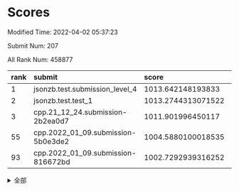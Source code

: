 # Scores

Modified Time: 2022-04-02 05:37:23

Submit Num: 207

All Rank Num: 458877

| rank |               submit               |       score        |       sigma        | pk_num |
| :--- | :--------------------------------- | :----------------- | :----------------- | :----- |
| 1    | jsonzb.test.submission_level_4     | 1013.642148193833  | 0.8390010461196808 | 8874   |
| 2    | jsonzb.test.test_1                 | 1013.2744313071522 | 0.8374240510154385 | 8866   |
| 3    | cpp.21_12_24.submission-2b2ea0d7   | 1011.901996450117  | 0.7814818654291938 | 8869   |
| 55   | cpp.2022_01_09.submission-5b0e3de2 | 1004.5880100018535 | 0.7196928264898302 | 8870   |
| 93   | cpp.2022_01_09.submission-816672bd | 1002.7292939316252 | 0.7172164119988511 | 8863   |


<details>
<summary>全部</summary>

| rank |                 submit                 |       score        |       sigma        | pk_num |
| :--- | :------------------------------------- | :----------------- | :----------------- | :----- |
| 1    | jsonzb.test.submission_level_4         | 1013.642148193833  | 0.8390010461196808 | 8874   |
| 2    | jsonzb.test.test_1                     | 1013.2744313071522 | 0.8374240510154385 | 8866   |
| 3    | cpp.21_12_24.submission-2b2ea0d7       | 1011.901996450117  | 0.7814818654291938 | 8869   |
| 4    | gobigger.level_3.submission_level_3_13 | 1011.7364851446674 | 0.7622641767675105 | 8862   |
| 5    | gobigger.level_3.submission_level_3_39 | 1011.4817946946188 | 0.778607147833032  | 8865   |
| 6    | gobigger.level_3.submission_level_3_16 | 1011.3929538238302 | 0.783489446243484  | 8866   |
| 7    | gobigger.level_3.submission_level_3_37 | 1011.3775560108375 | 0.792975855923988  | 8867   |
| 8    | gobigger.level_3.submission_level_3_9  | 1011.2189199347141 | 0.7873260317847554 | 8864   |
| 9    | gobigger.level_3.submission_level_3_26 | 1011.1341367695206 | 0.8041651789811559 | 8870   |
| 10   | gobigger.level_3.submission_level_3_19 | 1010.9271535827618 | 0.763124500753651  | 8865   |
| 11   | gobigger.level_3.submission_level_3_31 | 1010.9083738975158 | 0.7624989722873322 | 8873   |
| 12   | gobigger.level_3.submission_level_3_34 | 1010.8377091991676 | 0.7507633340431501 | 8868   |
| 13   | gobigger.level_3.submission_level_3_20 | 1010.8287107763729 | 0.7676176901583386 | 8864   |
| 14   | gobigger.level_3.submission_level_3_40 | 1010.7174245519209 | 0.7646011653906413 | 8869   |
| 15   | gobigger.level_3.submission_level_3_45 | 1010.67668506212   | 0.7483658051188712 | 8868   |
| 16   | gobigger.level_3.submission_level_3_36 | 1010.5840461184143 | 0.765375773591167  | 8865   |
| 17   | gobigger.level_3.submission_level_3_7  | 1010.500440161726  | 0.7718662512137732 | 8871   |
| 18   | gobigger.level_3.submission_level_3_10 | 1010.4689941878626 | 0.747738790377693  | 8868   |
| 19   | gobigger.level_3.submission_level_3_48 | 1010.4344940078666 | 0.7567103941633901 | 8869   |
| 20   | gobigger.level_3.submission_level_3_47 | 1010.3149280290003 | 0.7678236489226862 | 8872   |
| 21   | gobigger.level_3.submission_level_3_1  | 1010.2386039060337 | 0.7855191090029237 | 8864   |
| 22   | gobigger.level_3.submission_level_3_49 | 1010.1853643597469 | 0.8122794330047974 | 8862   |
| 23   | gobigger.level_3.submission_level_3_46 | 1010.1245627058983 | 0.7473490239521642 | 8861   |
| 24   | gobigger.level_3.submission_level_3_24 | 1010.1112144958438 | 0.75142822603514   | 8864   |
| 25   | gobigger.level_3.submission_level_3_23 | 1009.9891159414906 | 0.7613696277294694 | 8864   |
| 26   | gobigger.level_3.submission_level_3_2  | 1009.9682110570624 | 0.7603672368017594 | 8872   |
| 27   | gobigger.level_3.submission_level_3_15 | 1009.921291638335  | 0.7523314394797908 | 8877   |
| 28   | gobigger.level_3.submission_level_3_44 | 1009.8769810342259 | 0.7675838073009905 | 8861   |
| 29   | gobigger.level_3.submission_level_3_35 | 1009.8479477433168 | 0.73793809475381   | 8862   |
| 30   | gobigger.level_3.submission_level_3_28 | 1009.7928344556324 | 0.7522747992495077 | 8865   |
| 31   | gobigger.level_3.submission_level_3_41 | 1009.7362201668695 | 0.7652017441481834 | 8867   |
| 32   | gobigger.level_3.submission_level_3_0  | 1009.6449270306837 | 0.7658606723668162 | 8869   |
| 33   | gobigger.level_3.submission_level_3_3  | 1009.642932637216  | 0.7450024315421131 | 8867   |
| 34   | gobigger.level_3.submission_level_3_5  | 1009.6422451532864 | 0.7794723179199586 | 8863   |
| 35   | gobigger.level_3.submission_level_3_6  | 1009.6401592430539 | 0.7453803420992926 | 8865   |
| 36   | gobigger.level_3.submission_level_3_42 | 1009.6398905959977 | 0.7566717655530196 | 8864   |
| 37   | gobigger.level_3.submission_level_3_38 | 1009.548258134062  | 0.7604892216864103 | 8862   |
| 38   | gobigger.level_3.submission_level_3_18 | 1009.5438615453129 | 0.7428609980880951 | 8866   |
| 39   | gobigger.level_3.submission_level_3_8  | 1009.5248168900821 | 0.7521969547280298 | 8868   |
| 40   | gobigger.level_3.submission_level_3_33 | 1009.4979579053494 | 0.7369932983478236 | 8864   |
| 41   | gobigger.level_3.submission_level_3_27 | 1009.4932530518461 | 0.7591872888713252 | 8869   |
| 42   | gobigger.level_3.submission_level_3_25 | 1009.4424916070877 | 0.7399286782328135 | 8869   |
| 43   | gobigger.level_3.submission_level_3_14 | 1009.4111825682019 | 0.7619833348459684 | 8872   |
| 44   | gobigger.level_3.submission_level_3_32 | 1009.4073248732216 | 0.7466460214396148 | 8871   |
| 45   | gobigger.level_3.submission_level_3_12 | 1009.3845386885652 | 0.762810651543118  | 8859   |
| 46   | gobigger.level_3.submission_level_3_43 | 1009.1479798262022 | 0.7437493573066755 | 8869   |
| 47   | gobigger.level_3.submission_level_3_29 | 1008.9826707009166 | 0.7331538423469944 | 8871   |
| 48   | gobigger.level_3.submission_level_3_17 | 1008.8633812599186 | 0.7295134462561238 | 8864   |
| 49   | gobigger.level_3.submission_level_3_21 | 1008.8617455572792 | 0.7579084728482844 | 8870   |
| 50   | gobigger.level_3.submission_level_3_4  | 1008.7411957231834 | 0.7356165163213622 | 8864   |
| 51   | gobigger.level_3.submission_level_3_11 | 1008.7253261329197 | 0.7419295779795342 | 8867   |
| 52   | gobigger.level_3.submission_level_3_22 | 1008.2419598514745 | 0.7441811275002294 | 8869   |
| 53   | gobigger.level_3.submission_level_3_30 | 1008.1889920931263 | 0.716053062569203  | 8869   |
| 54   | gobigger.level_1.submission_level_1_36 | 1004.9570986128324 | 0.7309153459612593 | 8867   |
| 55   | cpp.2022_01_09.submission-5b0e3de2     | 1004.5880100018535 | 0.7196928264898302 | 8870   |
| 56   | gobigger.level_1.submission_level_1_32 | 1004.3556352795031 | 0.7140295709817422 | 8865   |
| 57   | gobigger.level_1.submission_level_1_37 | 1004.3544535897429 | 0.7232766958025812 | 8867   |
| 58   | gobigger.level_1.submission_level_1_6  | 1004.3426218727143 | 0.712504047114296  | 8869   |
| 59   | gobigger.level_1.submission_level_1_28 | 1004.3242535445197 | 0.7276102000741362 | 8871   |
| 60   | gobigger.level_1.submission_level_1_40 | 1004.3079424466006 | 0.7280890945472643 | 8862   |
| 61   | gobigger.level_1.submission_level_1_20 | 1004.2951697755276 | 0.7198794835081344 | 8871   |
| 62   | gobigger.level_1.submission_level_1_34 | 1004.2844096424202 | 0.7260113823398786 | 8865   |
| 63   | gobigger.level_1.submission_level_1_11 | 1004.1987369423194 | 0.7288564461676313 | 8864   |
| 64   | gobigger.level_1.submission_level_1_18 | 1004.1071775598256 | 0.7205776314131886 | 8868   |
| 65   | gobigger.level_1.submission_level_1_9  | 1004.0027252936031 | 0.731539188040227  | 8873   |
| 66   | gobigger.level_1.submission_level_1_10 | 1003.9679517807189 | 0.7132587485853759 | 8871   |
| 67   | gobigger.level_1.submission_level_1_44 | 1003.9206868716512 | 0.720323533056817  | 8865   |
| 68   | gobigger.level_1.submission_level_1_46 | 1003.9046013799205 | 0.7086032081636249 | 8865   |
| 69   | gobigger.level_1.submission_level_1_0  | 1003.8690990210415 | 0.7336169372374528 | 8864   |
| 70   | gobigger.level_1.submission_level_1_49 | 1003.7908004880837 | 0.7237501545559559 | 8872   |
| 71   | gobigger.level_1.submission_level_1_5  | 1003.7479265615697 | 0.7191039506147976 | 8861   |
| 72   | gobigger.level_1.submission_level_1_35 | 1003.7392676664006 | 0.71366396527175   | 8869   |
| 73   | gobigger.level_1.submission_level_1_30 | 1003.6921239868162 | 0.7170965074188954 | 8866   |
| 74   | gobigger.level_1.submission_level_1_43 | 1003.6653368007155 | 0.7121105470736058 | 8866   |
| 75   | gobigger.level_1.submission_level_1_1  | 1003.6400179885928 | 0.7212514838853095 | 8869   |
| 76   | gobigger.level_1.submission_level_1_23 | 1003.6300046484506 | 0.7138610934242307 | 8871   |
| 77   | gobigger.level_1.submission_level_1_7  | 1003.6186989250855 | 0.7279123988568895 | 8868   |
| 78   | gobigger.level_1.submission_level_1_38 | 1003.6108443338353 | 0.725352726675259  | 8865   |
| 79   | gobigger.level_1.submission_level_1_15 | 1003.603553299219  | 0.715837865610659  | 8865   |
| 80   | gobigger.level_1.submission_level_1_29 | 1003.5460050359965 | 0.7206045252086722 | 8868   |
| 81   | gobigger.level_1.submission_level_1_47 | 1003.5132457928771 | 0.719479372758029  | 8860   |
| 82   | gobigger.level_1.submission_level_1_17 | 1003.5042078862731 | 0.7099050857460285 | 8870   |
| 83   | gobigger.level_1.submission_level_1_41 | 1003.4593049733916 | 0.7192372745245951 | 8869   |
| 84   | gobigger.level_1.submission_level_1_39 | 1003.2951114251267 | 0.7262271361744966 | 8861   |
| 85   | gobigger.level_1.submission_level_1_2  | 1003.238741715591  | 0.7169197841989643 | 8871   |
| 86   | gobigger.level_1.submission_level_1_45 | 1003.2132899337663 | 0.7180662231332995 | 8871   |
| 87   | gobigger.level_1.submission_level_1_16 | 1003.1549963845455 | 0.7068179121100424 | 8866   |
| 88   | gobigger.level_1.submission_level_1_22 | 1003.0951226183831 | 0.7101877662273769 | 8861   |
| 89   | gobigger.level_1.submission_level_1_26 | 1003.0844108212125 | 0.7263629751489395 | 8867   |
| 90   | gobigger.level_1.submission_level_1_14 | 1003.0726428497567 | 0.7215773069657176 | 8873   |
| 91   | gobigger.level_1.submission_level_1_31 | 1002.943653106741  | 0.7160549841132633 | 8869   |
| 92   | gobigger.level_1.submission_level_1_13 | 1002.9180424594372 | 0.7064925192087692 | 8871   |
| 93   | cpp.2022_01_09.submission-816672bd     | 1002.7292939316252 | 0.7172164119988511 | 8863   |
| 94   | gobigger.level_1.submission_level_1_4  | 1002.5133744166386 | 0.7098334000700297 | 8869   |
| 95   | gobigger.level_1.submission_level_1_33 | 1002.4955657366608 | 0.7041145413504868 | 8863   |
| 96   | gobigger.level_1.submission_level_1_25 | 1002.4831705291393 | 0.713643308323404  | 8867   |
| 97   | gobigger.level_1.submission_level_1_24 | 1002.4474214229762 | 0.71855693043983   | 8865   |
| 98   | gobigger.level_1.submission_level_1_19 | 1002.4338095907572 | 0.7173470378341872 | 8865   |
| 99   | gobigger.level_1.submission_level_1_3  | 1002.4139222542703 | 0.7163840303630364 | 8869   |
| 100  | gobigger.level_1.submission_level_1_48 | 1002.4058333987815 | 0.7141746888399999 | 8869   |
| 101  | gobigger.level_1.submission_level_1_12 | 1002.3164594306978 | 0.7154754564124352 | 8872   |
| 102  | gobigger.level_1.submission_level_1_42 | 1002.2981647516324 | 0.7101851678863701 | 8868   |
| 103  | gobigger.level_1.submission_level_1_27 | 1002.1431792277293 | 0.7164035820838172 | 8870   |
| 104  | gobigger.level_1.submission_level_1_8  | 1001.782480672278  | 0.6969158719017511 | 8868   |
| 105  | gobigger.level_1.submission_level_1_21 | 1001.3609185781781 | 0.7180275821515135 | 8869   |
| 106  | gobigger.random.submission_random_32   | 998.0957810276301  | 0.7079039540122845 | 8869   |
| 107  | gobigger.random.submission_random_9    | 997.3571501025376  | 0.7050657586077921 | 8868   |
| 108  | gobigger.random.submission_random_35   | 997.2225399381587  | 0.7065970181413546 | 8867   |
| 109  | gobigger.random.submission_random_44   | 996.9727602513528  | 0.6991524737094309 | 8870   |
| 110  | gobigger.random.submission_random_11   | 996.9382444242573  | 0.704010230427818  | 8867   |
| 111  | gobigger.random.submission_random_38   | 996.9191766421417  | 0.7039600721782455 | 8872   |
| 112  | gobigger.random.submission_random_29   | 996.8974528653404  | 0.7133444429928996 | 8867   |
| 113  | gobigger.random.submission_random_6    | 996.8186913593854  | 0.7080689203861447 | 8866   |
| 114  | gobigger.random.submission_random_31   | 996.814749345731   | 0.7005188645432305 | 8870   |
| 115  | gobigger.random.submission_random_22   | 996.6829326087608  | 0.7027179198465743 | 8864   |
| 116  | gobigger.random.submission_random_48   | 996.6080100001284  | 0.7031045522583765 | 8865   |
| 117  | gobigger.random.submission_random_26   | 996.5862165434224  | 0.7119410973014514 | 8863   |
| 118  | gobigger.random.submission_random_23   | 996.4964112118113  | 0.7077233071514978 | 8870   |
| 119  | gobigger.random.submission_random_8    | 996.432402806352   | 0.707757705456952  | 8866   |
| 120  | gobigger.random.submission_random_16   | 996.4298949955966  | 0.7095196789152783 | 8867   |
| 121  | gobigger.random.submission_random_30   | 996.3170096612149  | 0.7032190085812872 | 8874   |
| 122  | gobigger.random.submission_random_28   | 996.3022803830432  | 0.7003765729909728 | 8869   |
| 123  | gobigger.random.submission_random_27   | 996.1793060308478  | 0.7060398753725671 | 8861   |
| 124  | gobigger.random.submission_random_10   | 996.1460821450676  | 0.7210923580689963 | 8866   |
| 125  | gobigger.random.submission_random_7    | 996.0776845302207  | 0.7181941331618518 | 8870   |
| 126  | gobigger.random.submission_random_34   | 996.0459508229729  | 0.7081790771204496 | 8865   |
| 127  | gobigger.random.submission_random_2    | 996.0446593748529  | 0.7089243007232197 | 8865   |
| 128  | gobigger.random.submission_random_46   | 996.0255942463364  | 0.7078442260283663 | 8871   |
| 129  | gobigger.random.submission_random_18   | 996.025412916486   | 0.7037863874389196 | 8869   |
| 130  | gobigger.random.submission_random_0    | 995.9977935854891  | 0.7064668724869987 | 8870   |
| 131  | gobigger.random.submission_random_4    | 995.9378837303575  | 0.7158089646776256 | 8862   |
| 132  | gobigger.random.submission_random_36   | 995.934232165048   | 0.7093929257532862 | 8865   |
| 133  | gobigger.random.submission_random_45   | 995.8155294010228  | 0.7143249503801076 | 8867   |
| 134  | gobigger.random.submission_random_1    | 995.8143124241451  | 0.7189260867227139 | 8871   |
| 135  | gobigger.random.submission_random_15   | 995.7906623618757  | 0.7129034334957715 | 8866   |
| 136  | gobigger.random.submission_random_25   | 995.7644146196452  | 0.7140703795358412 | 8866   |
| 137  | gobigger.random.submission_random_21   | 995.686626669185   | 0.7227008022147887 | 8873   |
| 138  | gobigger.random.submission_random_40   | 995.6829372259731  | 0.7052149084410264 | 8872   |
| 139  | gobigger.random.submission_random_47   | 995.6800434627166  | 0.6974135067271231 | 8869   |
| 140  | gobigger.random.submission_random_42   | 995.6110815251153  | 0.7123932430750587 | 8867   |
| 141  | gobigger.random.submission_random_24   | 995.6066931606487  | 0.7082311528719165 | 8868   |
| 142  | gobigger.random.submission_random_33   | 995.5418919616199  | 0.7053581470313862 | 8866   |
| 143  | gobigger.random.submission_random_17   | 995.5267038626944  | 0.7162017495293775 | 8865   |
| 144  | gobigger.random.submission_random_12   | 995.4944745635311  | 0.7254452426661537 | 8866   |
| 145  | gobigger.random.submission_random_39   | 995.4772268673103  | 0.7089253497112522 | 8861   |
| 146  | gobigger.random.submission_random_13   | 995.3400616813201  | 0.7244701235121316 | 8872   |
| 147  | gobigger.random.submission_random_49   | 995.2930547092683  | 0.7309058509156536 | 8867   |
| 148  | gobigger.random.submission_random_5    | 995.1338132663344  | 0.7148520120845201 | 8862   |
| 149  | gobigger.random.submission_random_20   | 995.1058706112689  | 0.7090675296566951 | 8872   |
| 150  | gobigger.random.submission_random_41   | 995.0010545978371  | 0.7188535028916925 | 8865   |
| 151  | gobigger.random.submission_random_43   | 994.9641890005169  | 0.7020084602643798 | 8862   |
| 152  | gobigger.random.submission_random_3    | 994.7847941169599  | 0.7327104872258337 | 8872   |
| 153  | gobigger.random.submission_random_19   | 994.6369748691051  | 0.7113925879383741 | 8875   |
| 154  | gobigger.random.submission_random_37   | 994.5864882749129  | 0.7070669580883133 | 8870   |
| 155  | gobigger.random.submission_random_14   | 994.451943987995   | 0.7069368241784434 | 8870   |
| 156  | gobigger.level_2.submission_level_2_43 | 993.7692025380119  | 0.7282331810993614 | 8862   |
| 157  | gobigger.level_2.submission_level_2_6  | 993.6867515961384  | 0.7367644119233138 | 8870   |
| 158  | gobigger.level_2.submission_level_2_27 | 993.6587152919359  | 0.7401664963982759 | 8868   |
| 159  | gobigger.level_2.submission_level_2_31 | 993.5916615428563  | 0.7261270380561604 | 8865   |
| 160  | gobigger.level_2.submission_level_2_38 | 993.5767834438448  | 0.7139170907883049 | 8866   |
| 161  | gobigger.level_2.submission_level_2_32 | 993.4682956715399  | 0.7373759390258646 | 8870   |
| 162  | gobigger.level_2.submission_level_2_13 | 993.465825149153   | 0.740233055763674  | 8861   |
| 163  | gobigger.level_2.submission_level_2_35 | 993.4136942279906  | 0.7458456473359074 | 8869   |
| 164  | gobigger.level_2.submission_level_2_28 | 993.3033737021885  | 0.732141967080352  | 8868   |
| 165  | gobigger.level_2.submission_level_2_4  | 993.2834663543819  | 0.7478261598335871 | 8870   |
| 166  | gobigger.level_2.submission_level_2_34 | 993.1430285050291  | 0.7366459055164282 | 8862   |
| 167  | gobigger.level_2.submission_level_2_11 | 992.9817393494386  | 0.7437280861806908 | 8873   |
| 168  | gobigger.level_2.submission_level_2_47 | 992.9239256196914  | 0.7351735768383669 | 8862   |
| 169  | gobigger.level_2.submission_level_2_40 | 992.7756618748539  | 0.7440450414162625 | 8868   |
| 170  | gobigger.level_2.submission_level_2_15 | 992.5845154923604  | 0.7509811860307435 | 8870   |
| 171  | gobigger.level_2.submission_level_2_36 | 992.5663777924138  | 0.7437129690764231 | 8865   |
| 172  | gobigger.level_2.submission_level_2_5  | 992.5353334880824  | 0.7287754178383664 | 8864   |
| 173  | gobigger.level_2.submission_level_2_7  | 992.5351690712937  | 0.7367706173211052 | 8867   |
| 174  | gobigger.level_2.submission_level_2_0  | 992.4880024231832  | 0.7525699834795012 | 8869   |
| 175  | gobigger.level_2.submission_level_2_30 | 992.3456366154392  | 0.7350753530628256 | 8866   |
| 176  | gobigger.level_2.submission_level_2_19 | 992.2983568777539  | 0.7556231060185041 | 8872   |
| 177  | gobigger.level_2.submission_level_2_44 | 992.1336162099284  | 0.7410177420755634 | 8868   |
| 178  | gobigger.level_2.submission_level_2_46 | 992.128427332009   | 0.755930635075324  | 8870   |
| 179  | gobigger.level_2.submission_level_2_41 | 992.1219784857659  | 0.7233255042336899 | 8867   |
| 180  | gobigger.level_2.submission_level_2_23 | 992.1207219596183  | 0.7453750189422129 | 8868   |
| 181  | gobigger.level_2.submission_level_2_1  | 992.1124822392903  | 0.7399015773211546 | 8867   |
| 182  | gobigger.level_2.submission_level_2_45 | 992.0309861995947  | 0.7457328376431822 | 8871   |
| 183  | gobigger.level_2.submission_level_2_39 | 991.9935463500905  | 0.7506162966680444 | 8862   |
| 184  | gobigger.level_2.submission_level_2_14 | 991.9858736328646  | 0.750017322975663  | 8864   |
| 185  | gobigger.level_2.submission_level_2_21 | 991.9339100694397  | 0.7384762008342071 | 8864   |
| 186  | gobigger.level_2.submission_level_2_16 | 991.898895565561   | 0.7618420294259711 | 8867   |
| 187  | gobigger.level_2.submission_level_2_37 | 991.8908550254436  | 0.7458902440652165 | 8864   |
| 188  | gobigger.level_2.submission_level_2_20 | 991.8488002333195  | 0.7343735414176074 | 8864   |
| 189  | gobigger.level_2.submission_level_2_2  | 991.8401200516502  | 0.758367288737738  | 8863   |
| 190  | gobigger.level_2.submission_level_2_12 | 991.7905146395299  | 0.7674030870824674 | 8866   |
| 191  | gobigger.level_2.submission_level_2_10 | 991.6603307803526  | 0.75047852776148   | 8870   |
| 192  | gobigger.level_2.submission_level_2_8  | 991.5553856744374  | 0.7259443256408646 | 8868   |
| 193  | gobigger.level_2.submission_level_2_33 | 991.4250411902663  | 0.7510269470840354 | 8867   |
| 194  | gobigger.level_2.submission_level_2_24 | 991.3954478926976  | 0.7545122328963961 | 8871   |
| 195  | gobigger.level_2.submission_level_2_18 | 991.3277219922188  | 0.7365186769176693 | 8870   |
| 196  | gobigger.level_2.submission_level_2_29 | 991.3253448469136  | 0.7456381322844217 | 8863   |
| 197  | gobigger.level_2.submission_level_2_22 | 991.1879473619308  | 0.7420695652107209 | 8868   |
| 198  | gobigger.level_2.submission_level_2_25 | 991.0533252783183  | 0.7350085842169394 | 8868   |
| 199  | gobigger.level_2.submission_level_2_49 | 990.950819715263   | 0.7591827986126808 | 8863   |
| 200  | gobigger.level_2.submission_level_2_42 | 990.9415742720169  | 0.7608140465984014 | 8866   |
| 201  | gobigger.level_2.submission_level_2_17 | 990.8282699853775  | 0.7681246679986539 | 8865   |
| 202  | gobigger.level_2.submission_level_2_3  | 990.7457869978678  | 0.7458650742822547 | 8871   |
| 203  | gobigger.level_2.submission_level_2_48 | 990.6327805348018  | 0.7506329495797178 | 8871   |
| 204  | gobigger.level_2.submission_level_2_9  | 990.525554530732   | 0.7692129356371691 | 8866   |
| 205  | gobigger.level_2.submission_level_2_26 | 990.5116019709541  | 0.7752259922098621 | 8862   |
| 206  | gobigger.none.submission_none_0        | 977.7329395613972  | 1.4126076788608999 | 8869   |
| 207  | gobigger.none.submission_none_1        | 974.3012175711256  | 1.76112918250002   | 8871   |

</details>